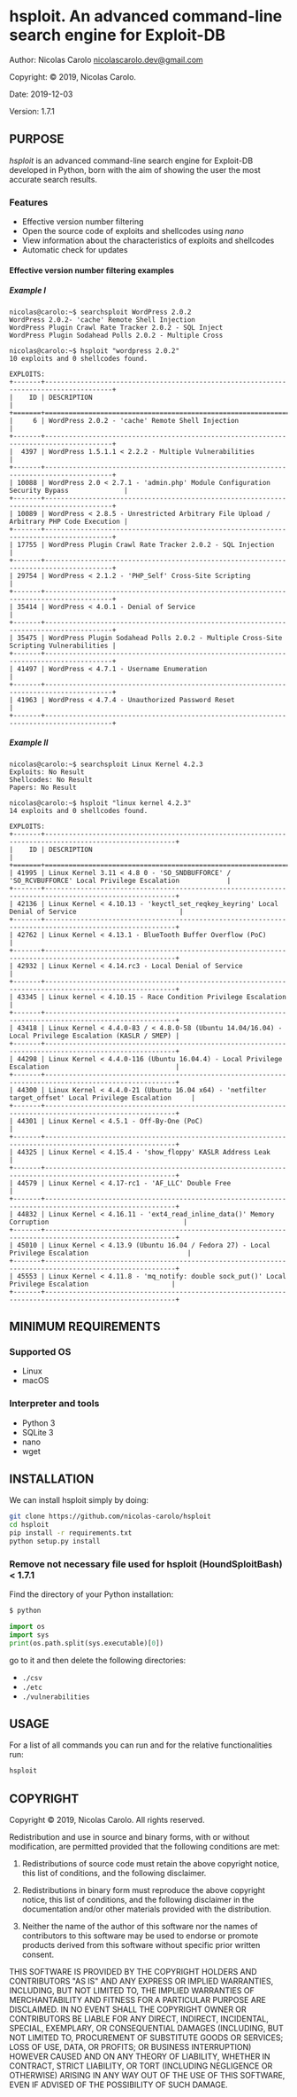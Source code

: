 # hsploit.  An advanced command-line search engine for Exploit-DB


Author: Nicolas Carolo <nicolascarolo.dev@gmail.com>

Copyright: © 2019, Nicolas Carolo.

Date: 2019-12-03

Version: 1.7.1


## PURPOSE

_hsploit_ is an advanced command-line search engine for Exploit-DB developed in Python, born with the
aim of showing the user the most accurate search results.

### Features

* Effective version number filtering
* Open the source code of exploits and shellcodes using _nano_
* View information about the characteristics of exploits and shellcodes
* Automatic check for updates

#### Effective version number filtering examples
##### Example I

```
nicolas@carolo:~$ searchsploit WordPress 2.0.2
WordPress 2.0.2- 'cache' Remote Shell Injection
WordPress Plugin Crawl Rate Tracker 2.0.2 - SQL Inject
WordPress Plugin Sodahead Polls 2.0.2 - Multiple Cross
```

```
nicolas@carolo:~$ hsploit "wordpress 2.0.2"
10 exploits and 0 shellcodes found.

EXPLOITS:
+-------+---------------------------------------------------------------------------------------+
|    ID | DESCRIPTION                                                                           |
+=======+=======================================================================================+
|     6 | WordPress 2.0.2 - 'cache' Remote Shell Injection                                      |
+-------+---------------------------------------------------------------------------------------+
|  4397 | WordPress 1.5.1.1 < 2.2.2 - Multiple Vulnerabilities                                  |
+-------+---------------------------------------------------------------------------------------+
| 10088 | WordPress 2.0 < 2.7.1 - 'admin.php' Module Configuration Security Bypass              |
+-------+---------------------------------------------------------------------------------------+
| 10089 | WordPress < 2.8.5 - Unrestricted Arbitrary File Upload / Arbitrary PHP Code Execution |
+-------+---------------------------------------------------------------------------------------+
| 17755 | WordPress Plugin Crawl Rate Tracker 2.0.2 - SQL Injection                             |
+-------+---------------------------------------------------------------------------------------+
| 29754 | WordPress < 2.1.2 - 'PHP_Self' Cross-Site Scripting                                   |
+-------+---------------------------------------------------------------------------------------+
| 35414 | WordPress < 4.0.1 - Denial of Service                                                 |
+-------+---------------------------------------------------------------------------------------+
| 35475 | WordPress Plugin Sodahead Polls 2.0.2 - Multiple Cross-Site Scripting Vulnerabilities |
+-------+---------------------------------------------------------------------------------------+
| 41497 | WordPress < 4.7.1 - Username Enumeration                                              |
+-------+---------------------------------------------------------------------------------------+
| 41963 | WordPress < 4.7.4 - Unauthorized Password Reset                                       |
+-------+---------------------------------------------------------------------------------------+
```


##### Example II

```
nicolas@carolo:~$ searchsploit Linux Kernel 4.2.3
Exploits: No Result
Shellcodes: No Result
Papers: No Result
```

```
nicolas@carolo:~$ hsploit "linux kernel 4.2.3"
14 exploits and 0 shellcodes found.

EXPLOITS:
+-------+-------------------------------------------------------------------------------------------------------+
|    ID | DESCRIPTION                                                                                           |
+=======+=======================================================================================================+
| 41995 | Linux Kernel 3.11 < 4.8 0 - 'SO_SNDBUFFORCE' / 'SO_RCVBUFFORCE' Local Privilege Escalation            |
+-------+-------------------------------------------------------------------------------------------------------+
| 42136 | Linux Kernel < 4.10.13 - 'keyctl_set_reqkey_keyring' Local Denial of Service                          |
+-------+-------------------------------------------------------------------------------------------------------+
| 42762 | Linux Kernel < 4.13.1 - BlueTooth Buffer Overflow (PoC)                                               |
+-------+-------------------------------------------------------------------------------------------------------+
| 42932 | Linux Kernel < 4.14.rc3 - Local Denial of Service                                                     |
+-------+-------------------------------------------------------------------------------------------------------+
| 43345 | Linux kernel < 4.10.15 - Race Condition Privilege Escalation                                          |
+-------+-------------------------------------------------------------------------------------------------------+
| 43418 | Linux Kernel < 4.4.0-83 / < 4.8.0-58 (Ubuntu 14.04/16.04) - Local Privilege Escalation (KASLR / SMEP) |
+-------+-------------------------------------------------------------------------------------------------------+
| 44298 | Linux Kernel < 4.4.0-116 (Ubuntu 16.04.4) - Local Privilege Escalation                                |
+-------+-------------------------------------------------------------------------------------------------------+
| 44300 | Linux Kernel < 4.4.0-21 (Ubuntu 16.04 x64) - 'netfilter target_offset' Local Privilege Escalation     |
+-------+-------------------------------------------------------------------------------------------------------+
| 44301 | Linux Kernel < 4.5.1 - Off-By-One (PoC)                                                               |
+-------+-------------------------------------------------------------------------------------------------------+
| 44325 | Linux Kernel < 4.15.4 - 'show_floppy' KASLR Address Leak                                              |
+-------+-------------------------------------------------------------------------------------------------------+
| 44579 | Linux Kernel < 4.17-rc1 - 'AF_LLC' Double Free                                                        |
+-------+-------------------------------------------------------------------------------------------------------+
| 44832 | Linux Kernel < 4.16.11 - 'ext4_read_inline_data()' Memory Corruption                                  |
+-------+-------------------------------------------------------------------------------------------------------+
| 45010 | Linux Kernel < 4.13.9 (Ubuntu 16.04 / Fedora 27) - Local Privilege Escalation                         |
+-------+-------------------------------------------------------------------------------------------------------+
| 45553 | Linux Kernel < 4.11.8 - 'mq_notify: double sock_put()' Local Privilege Escalation                     |
+-------+-------------------------------------------------------------------------------------------------------+
```

## MINIMUM REQUIREMENTS

### Supported OS

* Linux
* macOS

### Interpreter and tools

* Python 3
* SQLite 3
* nano
* wget

## INSTALLATION

We can install hsploit simply by doing:
```sh
git clone https://github.com/nicolas-carolo/hsploit
cd hsploit
pip install -r requirements.txt
python setup.py install
```

### Remove not necessary file used for hsploit (HoundSploitBash) < 1.7.1

Find the directory of your Python installation:
```sh
$ python
```
```py
import os
import sys
print(os.path.split(sys.executable)[0])
```
go to it and then delete the following directories:
* `./csv`
* `./etc`
* `./vulnerabilities`

## USAGE

For a list of all commands you can run and for the relative functionalities run:

```sh
hsploit
```


## COPYRIGHT

Copyright © 2019, Nicolas Carolo.
All rights reserved.

Redistribution and use in source and binary forms, with or without
modification, are permitted provided that the following conditions are
met:

1. Redistributions of source code must retain the above copyright
   notice, this list of conditions, and the following disclaimer.

2. Redistributions in binary form must reproduce the above copyright
   notice, this list of conditions, and the following disclaimer in the
   documentation and/or other materials provided with the distribution.

3. Neither the name of the author of this software nor the names of
   contributors to this software may be used to endorse or promote
   products derived from this software without specific prior written
   consent.

THIS SOFTWARE IS PROVIDED BY THE COPYRIGHT HOLDERS AND CONTRIBUTORS
"AS IS" AND ANY EXPRESS OR IMPLIED WARRANTIES, INCLUDING, BUT NOT
LIMITED TO, THE IMPLIED WARRANTIES OF MERCHANTABILITY AND FITNESS FOR
A PARTICULAR PURPOSE ARE DISCLAIMED.  IN NO EVENT SHALL THE COPYRIGHT
OWNER OR CONTRIBUTORS BE LIABLE FOR ANY DIRECT, INDIRECT, INCIDENTAL,
SPECIAL, EXEMPLARY, OR CONSEQUENTIAL DAMAGES (INCLUDING, BUT NOT
LIMITED TO, PROCUREMENT OF SUBSTITUTE GOODS OR SERVICES; LOSS OF USE,
DATA, OR PROFITS; OR BUSINESS INTERRUPTION) HOWEVER CAUSED AND ON ANY
THEORY OF LIABILITY, WHETHER IN CONTRACT, STRICT LIABILITY, OR TORT
(INCLUDING NEGLIGENCE OR OTHERWISE) ARISING IN ANY WAY OUT OF THE USE
OF THIS SOFTWARE, EVEN IF ADVISED OF THE POSSIBILITY OF SUCH DAMAGE.
